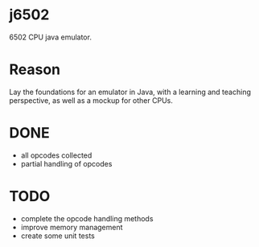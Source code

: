 # j6502
6502 CPU java emulator.

# Reason
Lay the foundations for an emulator in Java, with a learning and teaching perspective, as well as a mockup for other CPUs.

# DONE
* all opcodes collected
* partial handling of opcodes

# TODO
* complete the opcode handling methods
* improve memory management
* create some unit tests
